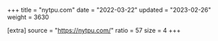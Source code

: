 +++
title = "nytpu.com"
date = "2022-03-22"
updated = "2023-02-26"
weight = 3630

[extra]
source = "https://nytpu.com/"
ratio = 57
size = 4
+++

